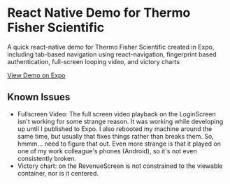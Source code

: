 # React Native Demo for Thermo Fisher Scientific
A quick react-native demo for Thermo Fisher Scientific created in Expo, including tab-based navigation using react-navigation, fingerprint based authentication, full-screen looping video, and victory charts

[View Demo on Expo](https://expo.io/@geirman/thermo-demo)

## Known Issues

* Fullscreen Video: The full screen video playback on the LoginScreen isn't working for some strange reason. It was working while developing up until I published to Expo. I also rebooted my machine around the same time, but usually that fixes things rather than breaks them. So, hmmm... need to figure that out. Even more strange is that it played on one of my work colleague's phones (Android), so it's not even consistently broken.
* Victory chart: on the RevenueScreen is not constrained to the viewable container, nor is it centered.

